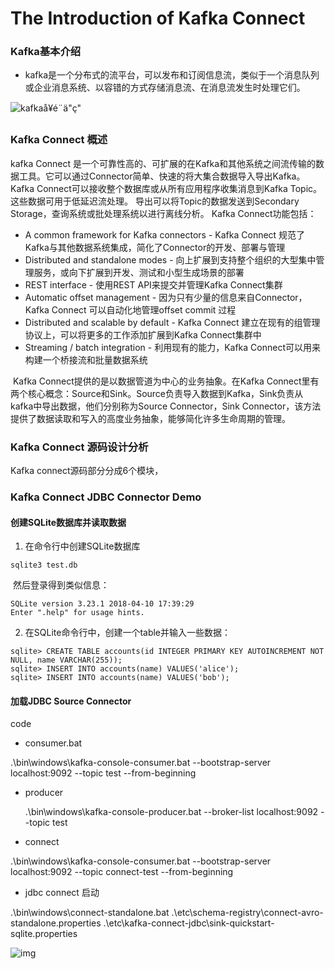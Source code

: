 # The Introduction of Kafka Connect

### Kafka基本介绍

- kafka是一个分布式的流平台，可以发布和订阅信息流，类似于一个消息队列或企业消息系统、以容错的方式存储消息流、在消息流发生时处理它们。

![kafkaå¥é¨ä"ç"](https://img.orchome.com/group1/M00/00/01/KmCudlf7DXiAVXBMAAFScKNS-Og538.png)

### Kafka Connect 概述

kafka Connect 是一个可靠性高的、可扩展的在Kafka和其他系统之间流传输的数据工具。它可以通过Connector简单、快速的将大集合数据导入导出Kafka。Kafka Connect可以接收整个数据库或从所有应用程序收集消息到Kafka Topic。 这些数据可用于低延迟流处理。 导出可以将Topic的数据发送到Secondary Storage，查询系统或批处理系统以进行离线分析。 Kafka Connect功能包括：

- A common framework for Kafka connectors - Kafka Connect 规范了Kafka与其他数据系统集成，简化了Connector的开发、部署与管理
- Distributed and standalone modes - 向上扩展到支持整个组织的大型集中管理服务，或向下扩展到开发、测试和小型生成场景的部署
- REST interface - 使用REST API来提交并管理Kafka Connect集群
- Automatic offset management - 因为只有少量的信息来自Connector，Kafka Connect 可以自动化地管理offset commit 过程
- Distributed and scalable by default - Kafka Connect 建立在现有的组管理协议上，可以将更多的工作添加扩展到Kafka Connect集群中
- Streaming / batch integration -  利用现有的能力，Kafka Connect可以用来构建一个桥接流和批量数据系统



​	Kafka Connect提供的是以数据管道为中心的业务抽象。在Kafka Connect里有两个核心概念：Source和Sink。Source负责导入数据到Kafka，Sink负责从kafka中导出数据，他们分别称为Source Connector，Sink Connector，该方法提供了数据读取和写入的高度业务抽象，能够简化许多生命周期的管理。

### Kafka Connect 源码设计分析

Kafka connect源码部分分成6个模块，





### Kafka Connect JDBC Connector Demo



#### 创建SQLite数据库并读取数据

1. 在命令行中创建SQLite数据库

```sqlite3 test.db
sqlite3 test.db
```

​	然后登录得到类似信息：

```
SQLite version 3.23.1 2018-04-10 17:39:29
Enter ".help" for usage hints.
```

2. 在SQLite命令行中，创建一个table并输入一些数据：

```sqlite
sqlite> CREATE TABLE accounts(id INTEGER PRIMARY KEY AUTOINCREMENT NOT NULL, name VARCHAR(255));
sqlite> INSERT INTO accounts(name) VALUES('alice');
sqlite> INSERT INTO accounts(name) VALUES('bob');
```



#### 加载JDBC Source Connector



code

- consumer.bat 

.\bin\windows\kafka-console-consumer.bat --bootstrap-server localhost:9092 --topic test --from-beginning

- producer

   .\bin\windows\kafka-console-producer.bat --broker-list localhost:9092 --topic test

- connect

.\bin\windows\kafka-console-consumer.bat --bootstrap-server localhost:9092 --topic connect-test --from-beginning

- jdbc connect 启动

.\bin\windows\connect-standalone.bat .\etc\schema-registry\connect-avro-standalone.properties .\etc\kafka-connect-jdbc\sink-quickstart-sqlite.properties























![img](https://www.confluent.io/wp-content/uploads/Kafka_connect-1024x436.jpg)

​		

